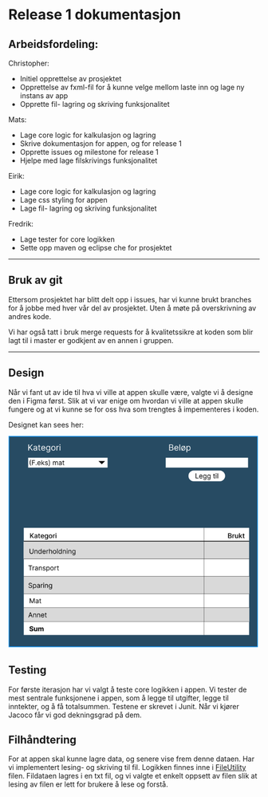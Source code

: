 # Release 1 dokumentasjon

## Arbeidsfordeling: 

Christopher: 
- Initiel opprettelse av prosjektet
- Opprettelse av fxml-fil for å kunne velge mellom laste inn og lage ny instans av app
- Opprette fil- lagring og skriving funksjonalitet

Mats:
- Lage core logic for kalkulasjon og lagring
- Skrive dokumentasjon for appen, og for release 1
- Opprette issues og milestone for release 1
- Hjelpe med lage filskrivings funksjonalitet

Eirik:
- Lage core logic for kalkulasjon og lagring 
- Lage css styling for appen
- Lage fil- lagring og skriving funksjonalitet

Fredrik:

- Lage tester for core logikken
- Sette opp maven og eclipse che for prosjektet
---
## Bruk av git
Ettersom prosjektet har blitt delt opp i issues, har vi kunne brukt branches for å jobbe med hver vår del av prosjektet.
Uten å møte på overskrivning av andres kode. 

Vi har også tatt i bruk merge requests for å kvalitetssikre at koden som blir lagt til i master er godkjent av en annen i gruppen.

---
## Design
Når vi fant ut av ide til hva vi ville at appen skulle være, valgte vi å designe den i Figma først.
Slik at vi var enige om hvordan vi ville at appen skulle fungere 
og at vi kunne se for oss hva som trengtes å impementeres i koden.



Designet kan sees her:

![img.png](figma-design.png)

## Testing 
For første iterasjon har vi valgt å teste core logikken i appen.
Vi tester de mest sentrale funksjonene i appen, som å legge til utgifter, legge til inntekter, og å få totalsummen.
Testene er skrevet i Junit. Når vi kjører Jacoco får vi god dekningsgrad på dem.

## Filhåndtering
For at appen skal kunne lagre data, og senere vise frem denne dataen. Har vi implementert lesing- og skriving til fil. 
Logikken finnes inne i [FileUtility](../../src/main/java/utility/FileUtility.java) filen. 
Fildataen lagres i en txt fil, og vi valgte et enkelt oppsett av filen
slik at lesing av filen er lett for brukere å lese og forstå.

